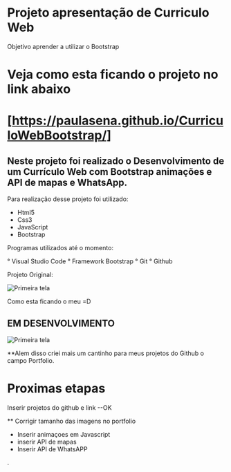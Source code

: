 
# Projeto apresentação de Curriculo Web 

Objetivo aprender a utilizar o Bootstrap

# Veja como esta ficando o projeto no link abaixo
# [https://paulasena.github.io/CurriculoWebBootstrap/]


## Neste projeto foi realizado o Desenvolvimento de um Currículo Web com Bootstrap animações e API de mapas e WhatsApp.

Para realização desse projeto foi utilizado:

  - Html5<br>
  - Css3 <br>
  - JavaScript<br>
  - Bootstrap<br>

Programas utilizados até o momento: 

° Visual Studio Code
° Framework Bootstrap
° Git
° Github

Projeto Original:

![Primeira tela](https://raw.githubusercontent.com/PaulaSena/CurriculoWebBootstrap/main/assets/Apresenta%C3%A7%C3%A3o%20do%20projeto/Apresenta%C3%A7%C3%A3o%20do%20Projeto%20Modelo%201.PNG "Home")

Como esta ficando o meu =D

## EM DESENVOLVIMENTO 
![Primeira tela](https://raw.githubusercontent.com/PaulaSena/CurriculoWebBootstrap/main/assets/Apresenta%C3%A7%C3%A3o%20do%20projeto/meumod1.PNG "Home")


**Alem disso criei mais um cantinho para meus projetos do Github o campo Portfolio.


# Proximas etapas 

Inserir projetos do github e link --OK

** Corrigir tamanho das imagens no portfolio
* Inserir animaçoes em Javascript
* inserir API de mapas 
* Inserir API de WhatsAPP



.
